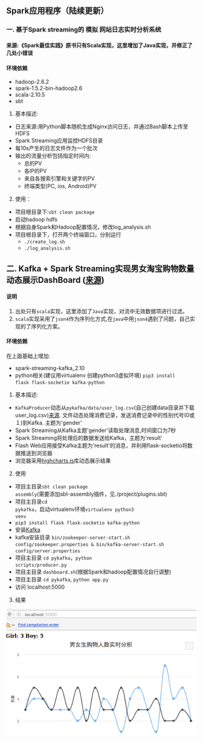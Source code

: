 ## Spark应用程序（陆续更新）
###  一. 基于Spark streaming的 模拟 网站日志实时分析系统
#### 来源:《Spark最佳实践》原书只有Scala实现，这里增加了Java实现，并修正了几处小错误
#### 环境依赖
- hadoop-2.6.2
- spark-1.5.2-bin-hadoop2.6
- scala-2.10.5
- sbt
1. 基本描述:
- 日志来源:用Python脚本随机生成Nginx访问日志，并通过Bash脚本上传至HDFS
- Spark Streaming应用监控HDFS目录
- 每10s产生的日志文件作为一个批次
- 输出的流量分析包括指定时间内:
  + 总的PV
  + 各IP的PV
  + 来自各搜索引擎和关键字的PV
  + 终端类型(PC, ios, Android)PV

2. 使用：
- 项目根目录下:<code>sbt clean package</code>
- 启动hadoop hdfs
- 根据自身Spark和Hadoop配置情况，修改log_analysis.sh
- 项目根目录下，打开两个终端窗口，分别运行
  + <code>./create_log.sh</code>
  + <code>./log_analysis.sh</code>

## 二. Kafka + Spark Streaming实现男女淘宝购物数量动态展示DashBoard ([来源](http://dblab.xmu.edu.cn/blog/1528/))
#### 说明
1. 出处只有<code>scala</code>实现，这里添加了<code>Java</code>实现，对流中无效数据项进行过滤。
2. <code>scala</code>实现采用了<code>json4</code>作为序列化方式,在<code>java</code>中用<code>json4</code>遇到了问题，自己实现的了序列化方案。
#### 环境依赖
在上面基础上增加:
- spark-streaming-kafka_2.10
- python相关(建议用virtualenv 创建python3虚拟环境)
<code>pip3 install flask flask-socketio kafka-python</code>

1. 基本描述:
- <code>KafkaProducer</code>动态从<code>pykafka/data/user_log.csv</code>(自己创建data目录并下载user_log.csv)[来源](https://pan.baidu.com/s/1cs02Nc).
文件动态处理消费记录，发送消费记录中的性别代号(0或１)到Kafka. 主题为'gender'
- Spark Streaming从Kafka主题'gender'读取处理消息,时间窗口为7秒
- Spark Streaming将处理后的数据发送给Kafka，主题为'result'
- Flash Web应用接受Kafka主题为'result'的消息，并利用flask-socketio将数据推送到浏览器
- 浏览器采用[highcharts.js](https://www.highcharts.com/)库动态展示结果

2. 使用
- 项目主目录<code>sbt clean package assembly</code>(需要添加sbt-assembly插件，见./project/plugins.sbt)
- 项目主目录<code>cd pykafka</code>，启动virtualenv环境<code>virtualenv python3 venv</code>
- <code>pip3 install flask flask-socketio kafka-python</code>
- 安装[Kafka](http://www-eu.apache.org/dist/kafka/0.10.2.1/kafka_2.10-0.10.2.1.tgz)
- kafka安装目录 <code>bin/zookeeper-server-start.sh config/zookeeper.properties &
                    bin/kafka-server-start.sh config/server.properties</code>
- 项目主目录 <code>cd pykafka</code>，<code>python scripts/producer.py</code>
- 项目主目录 <code>dashboard.sh</code>(根据Spark和hadoop配置情况自行调整)
- 项目主目录 <code>cd pykafka</code>, <code>python app.py</code>
- 访问 localhost:5000

3. 结果
<img src="out.gif">

  


